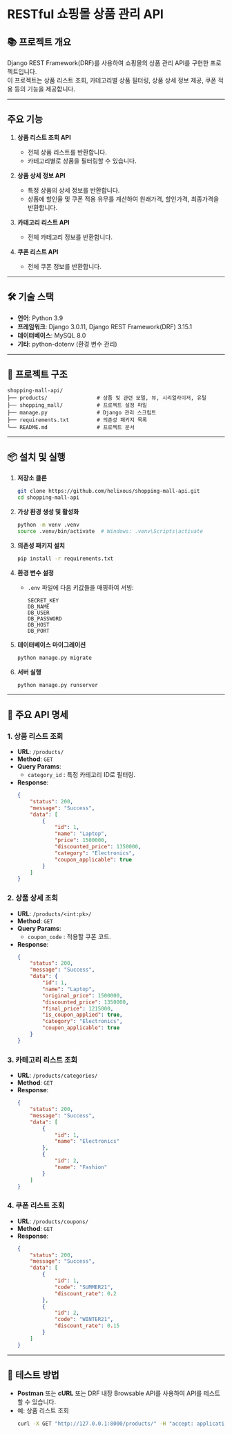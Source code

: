 # RESTful 쇼핑몰 상품 관리 API

## 📚 프로젝트 개요
Django REST Framework(DRF)를 사용하여 쇼핑몰의 상품 관리 API를 구현한 프로젝트입니다.  
이 프로젝트는 상품 리스트 조회, 카테고리별 상품 필터링, 상품 상세 정보 제공, 쿠폰 적용 등의 기능을 제공합니다.

---

## 주요 기능
1. **상품 리스트 조회 API**
   - 전체 상품 리스트를 반환합니다.
   - 카테고리별로 상품을 필터링할 수 있습니다.

2. **상품 상세 정보 API**
   - 특정 상품의 상세 정보를 반환합니다.
   - 상품에 할인율 및 쿠폰 적용 유무를 계산하여 원래가격, 할인가격, 최종가격을 반환합니다.

3. **카테고리 리스트 API**
   - 전체 카테고리 정보를 반환합니다.

4. **쿠폰 리스트 API**
   - 전체 쿠폰 정보를 반환합니다.

---

## 🛠️ 기술 스택
- **언어**: Python 3.9
- **프레임워크**: Django 3.0.11, Django REST Framework(DRF) 3.15.1
- **데이터베이스**: MySQL 8.0
- **기타**: python-dotenv (환경 변수 관리)

---

## 📂 프로젝트 구조
```
shopping-mall-api/
├── products/                # 상품 및 관련 모델, 뷰, 시리얼라이저, 유틸
├── shopping_mall/           # 프로젝트 설정 파일
├── manage.py                # Django 관리 스크립트
├── requirements.txt         # 의존성 패키지 목록
└── README.md                # 프로젝트 문서
```

---

## 📦 설치 및 실행

1. **저장소 클론**
   ```bash
   git clone https://github.com/helixous/shopping-mall-api.git
   cd shopping-mall-api
   ```

2. **가상 환경 생성 및 활성화**
   ```bash
   python -m venv .venv
   source .venv/bin/activate  # Windows: .venv\Scripts\activate
   ```

3. **의존성 패키지 설치**
   ```bash
   pip install -r requirements.txt
   ```

4. **환경 변수 설정**
   - `.env` 파일에 다음 키값들을 매핑하여 서빙:
     ```
     SECRET_KEY
     DB_NAME
     DB_USER
     DB_PASSWORD
     DB_HOST
     DB_PORT
     ```

5. **데이터베이스 마이그레이션**
   ```bash
   python manage.py migrate
   ```

6. **서버 실행**
   ```bash
   python manage.py runserver
   ```

---

## 📝 주요 API 명세

### 1. 상품 리스트 조회
- **URL**: `/products/`
- **Method**: `GET`
- **Query Params**:
  - `category_id` : 특정 카테고리 ID로 필터링.
- **Response**:
  ```json
  {
      "status": 200,
      "message": "Success",
      "data": [
          {
              "id": 1,
              "name": "Laptop",
              "price": 1500000,
              "discounted_price": 1350000,
              "category": "Electronics",
              "coupon_applicable": true
          }
      ]
  }
  ```

### 2. 상품 상세 조회
- **URL**: `/products/<int:pk>/`
- **Method**: `GET`
- **Query Params**:
  - `coupon_code` : 적용할 쿠폰 코드.
- **Response**:
  ```json
  {
      "status": 200,
      "message": "Success",
      "data": {
          "id": 1,
          "name": "Laptop",
          "original_price": 1500000,
          "discounted_price": 1350000,
          "final_price": 1215000,
          "is_coupon_applied": true,
          "category": "Electronics",
          "coupon_applicable": true
      }
  }
  ```

### 3. 카테고리 리스트 조회
- **URL**: `/products/categories/`
- **Method**: `GET`
- **Response**:
  ```json
  {
      "status": 200,
      "message": "Success",
      "data": [
          {
              "id": 1,
              "name": "Electronics"
          },
          {
              "id": 2,
              "name": "Fashion"
          }
      ]
  }
  ```

### 4. 쿠폰 리스트 조회
- **URL**: `/products/coupons/`
- **Method**: `GET`
- **Response**:
  ```json
  {
      "status": 200,
      "message": "Success",
      "data": [
          {
              "id": 1,
              "code": "SUMMER21",
              "discount_rate": 0.2
          },
          {
              "id": 2,
              "code": "WINTER21",
              "discount_rate": 0.15
          }
      ]
  }
  ```

---

## 🧪 테스트 방법
- **Postman** 또는 **cURL** 또는 DRF 내장 Browsable API를 사용하여 API를 테스트할 수 있습니다.
- 예: 상품 리스트 조회
  ```bash
  curl -X GET "http://127.0.0.1:8000/products/" -H "accept: application/json"
  
